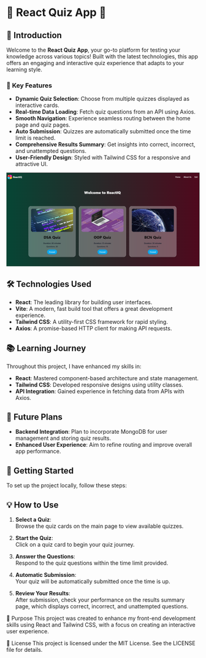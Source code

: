 # 🎉 React Quiz App 🎉

## 🚀 Introduction
Welcome to the **React Quiz App**, your go-to platform for testing your knowledge across various topics! Built with the latest technologies, this app offers an engaging and interactive quiz experience that adapts to your learning style. 

### 🌟 **Key Features**
- **Dynamic Quiz Selection**: Choose from multiple quizzes displayed as interactive cards.
- **Real-time Data Loading**: Fetch quiz questions from an API using Axios.
- **Smooth Navigation**: Experience seamless routing between the home page and quiz pages.
- **Auto Submission**: Quizzes are automatically submitted once the time limit is reached.
- **Comprehensive Results Summary**: Get insights into correct, incorrect, and unattempted questions.
- **User-Friendly Design**: Styled with Tailwind CSS for a responsive and attractive UI.

![Quiz App Preview](src/assets/demo.png) <!-- Replace with an actual demo image -->

## 🛠️ Technologies Used
- **React**: The leading library for building user interfaces.
- **Vite**: A modern, fast build tool that offers a great development experience.
- **Tailwind CSS**: A utility-first CSS framework for rapid styling.
- **Axios**: A promise-based HTTP client for making API requests.

## 📚 Learning Journey
Throughout this project, I have enhanced my skills in:
- **React**: Mastered component-based architecture and state management.
- **Tailwind CSS**: Developed responsive designs using utility classes.
- **API Integration**: Gained experience in fetching data from APIs with Axios.

## 🚧 Future Plans
- **Backend Integration**: Plan to incorporate MongoDB for user management and storing quiz results.
- **Enhanced User Experience**: Aim to refine routing and improve overall app performance.

## 🔧 Getting Started
To set up the project locally, follow these steps:


## 💡 How to Use
1. **Select a Quiz**:  
   Browse the quiz cards on the main page to view available quizzes.

2. **Start the Quiz**:  
   Click on a quiz card to begin your quiz journey.

3. **Answer the Questions**:  
   Respond to the quiz questions within the time limit provided.

4. **Automatic Submission**:  
   Your quiz will be automatically submitted once the time is up.

5. **Review Your Results**:  
   After submission, check your performance on the results summary page, which displays correct, incorrect, and unattempted questions.

🎯 Purpose
This project was created to enhance my front-end development skills using React and Tailwind CSS, with a focus on creating an interactive user experience.

📄 License
This project is licensed under the MIT License. See the LICENSE file for details.

